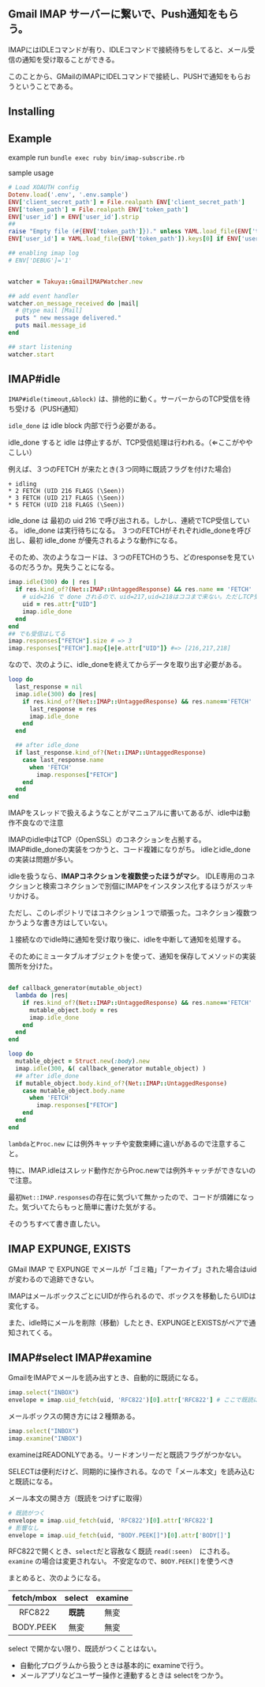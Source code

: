 ## Gmail IMAP サーバーに繋いで、Push通知をもらう。

IMAPにはIDLEコマンドが有り、IDLEコマンドで接続待ちをしてると、メール受信の通知を受け取ることができる。

このことから、GMailのIMAPにIDELコマンドで接続し、PUSHで通知をもらおうということである。

## Installing

## Example 
example run
`bundle exec ruby bin/imap-subscribe.rb`

sample usage
```ruby
# Load XOAUTH config 
Dotenv.load('.env', '.env.sample')
ENV['client_secret_path'] = File.realpath ENV['client_secret_path']
ENV['token_path'] = File.realpath ENV['token_path']
ENV['user_id'] = ENV['user_id'].strip
##
raise "Empty file (#{ENV['token_path']})." unless YAML.load_file(ENV['token_path'])
ENV['user_id'] = YAML.load_file(ENV['token_path']).keys[0] if ENV['user_id'].empty?

## enabling imap log
# ENV['DEBUG']='1'


watcher = Takuya::GmailIMAPWatcher.new

## add event handler 
watcher.on_message_received do |mail|
  # @type mail [Mail]
  puts " new message delivered."
  puts mail.message_id
end

## start listening
watcher.start

```

## IMAP#idle 

`IMAP#idle(timeout,&block)` は、排他的に動く。サーバーからのTCP受信を待ち受ける（PUSH通知）

`idle_done` は idle block 内部で行う必要がある。

idle_done すると idle は停止するが、TCP受信処理は行われる。（⇐ここがややこしい）

例えば、３つのFETCH が来たとき(３つ同時に既読フラグを付けた場合)

```text
+ idling
* 2 FETCH (UID 216 FLAGS (\Seen))
* 3 FETCH (UID 217 FLAGS (\Seen))
* 5 FETCH (UID 218 FLAGS (\Seen))
```

idle_done は 最初の uid 216 で呼び出される。しかし、連続でTCP受信している。
idle_done は実行待ちになる。 ３つのFETCHがそれぞれidle_doneを呼び出し、最初 idle_done が優先されるような動作になる。

そのため、次のようなコードは、３つのFETCHのうち、どのresponseを見ているのだろうか。見失うことになる。

```ruby
imap.idle(300) do | res |
  if res.kind_of?(Net::IMAP::UntaggedResponse) && res.name == 'FETCH'
    # uid=216 で done されるので、uid=217,uid=218はココまで来ない。ただしTCP受信と保存はしてる。
    uid = res.attr["UID"]
    imap.idle_done
  end
end
## でも受信はしてる
imap.responses["FETCH"].size # => 3
imap.responses["FETCH"].map{|e|e.attr["UID"]} #=> [216,217,218] 
```

なので、次のように、idle_doneを終えてからデータを取り出す必要がある。

```ruby
loop do
  last_response = nil
  imap.idle(300) do |res|
    if res.kind_of?(Net::IMAP::UntaggedResponse) && res.name=='FETCH'
      last_response = res
      imap.idle_done
    end
  end

  ## after idle_done
  if last_response.kind_of?(Net::IMAP::UntaggedResponse)
    case last_response.name
      when 'FETCH'
        imap.responses["FETCH"]
    end
  end
end

```

IMAPをスレッドで扱えるようなことがマニュアルに書いてあるが、idle中は動作不良なので注意

IMAPのidle中はTCP（OpenSSL）のコネクションを占拠する。
IMAP#idle_doneの実装をつかうと、コード複雑になりがち。 idleとidle_doneの実装は問題が多い。

idleを扱うなら、**IMAPコネクションを複数使ったほうがマシ**。
IDLE専用のコネクションと検索コネクションで別個にIMAPをインスタンス化するほうがスッキリかける。

ただし、このレポジトリではコネクション１つで頑張った。コネクション複数つかうような書き方はしていない。

１接続なのでidle時に通知を受け取り後に、idleを中断して通知を処理する。

そのためにミュータブルオブジェクトを使って、通知を保存してメソッドの実装箇所を分けた。

```ruby

def callback_generator(mutable_object)
  lambda do |res|
    if res.kind_of?(Net::IMAP::UntaggedResponse) && res.name=='FETCH'
      mutable_object.body = res
      imap.idle_done
    end
  end
end

loop do
  mutable_object = Struct.new(:body).new
  imap.idle(300, &( callback_generator mutable_object) )
  ## after idle_done
  if mutable_object.body.kind_of?(Net::IMAP::UntaggedResponse)
    case mutable_object.body.name
      when 'FETCH'
        imap.responses["FETCH"]
    end
  end
end

```

`lambda`と`Proc.new` には例外キャッチや変数束縛に違いがあるので注意すること。

特に、IMAP.idleはスレッド動作だからProc.newでは例外キャッチができないので注意。

最初`Net::IMAP.responses`の存在に気づいて無かったので、コードが煩雑になった。気づいてたらもっと簡単に書けた気がする。

そのうちすべて書き直したい。

## IMAP EXPUNGE, EXISTS

GMail IMAP で EXPUNGE でメールが「ゴミ箱」「アーカイブ」された場合はuidが変わるので追跡できない。

IMAPはメールボックスごとにUIDが作られるので、ボックスを移動したらUIDは変化する。

また、idle時にメールを削除（移動）したとき、EXPUNGEとEXISTSがペアで通知されてくる。

## IMAP#select IMAP#examine 

GmailをIMAPでメールを読み出すとき、自動的に既読になる。
```ruby
imap.select("INBOX")
envelope = imap.uid_fetch(uid, 'RFC822')[0].attr['RFC822'] # ここで既読になる。
```

メールボックスの開き方には２種類ある。

```ruby
imap.select("INBOX")
imap.examine("INBOX")
```

examineはREADONLYである。リードオンリーだと既読フラグがつかない。

SELECTは便利だけど、同期的に操作される。なので「メール本文」を読み込むと既読になる。

メール本文の開き方（既読をつけずに取得）

```ruby
# 既読がつく
envelope = imap.uid_fetch(uid, 'RFC822')[0].attr['RFC822']
# 影響なし
envelope = imap.uid_fetch(uid, "BODY.PEEK[]")[0].attr['BODY[]'] 
```


RFC822で開くとき、`select`だと容赦なく既読 `read(:seen)`　にされる。 `examine` の場合は変更されない。 不安定なので、`BODY.PEEK[]`を使うべき


まとめると、次のようになる。


|fetch/mbox| select | examine |
|:---:|:---:|:---:|
|RFC822|**既読**|無変|
|BODY.PEEK|無変|無変|


select で開かない限り、既読がつくことはない。

- 自動化プログラムから扱うときは基本的に examineで行う。
- メールアプリなどユーザー操作と連動するときは selectをつかう。

